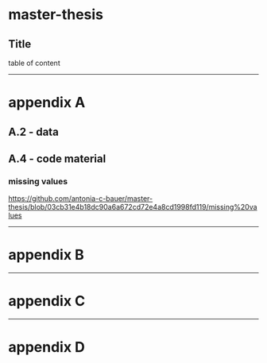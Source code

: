 # master-thesis

## Title

table of content

---

# appendix A

## A.2 - data

## A.4 - code material

### missing values
https://github.com/antonia-c-bauer/master-thesis/blob/03cb31e4b18dc90a6a672cd72e4a8cd1998fd119/missing%20values

---

# appendix B

---

# appendix C

---

# appendix D

